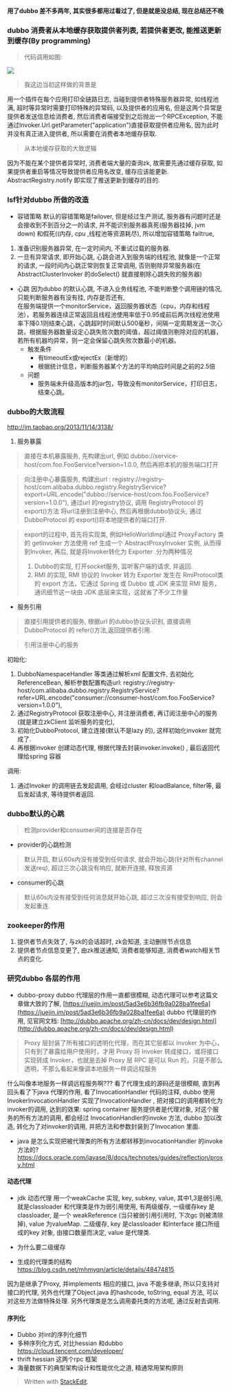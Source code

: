 **用了dubbo 差不多两年, 其实很多都用过看过了, 但是就是没总结, 现在总结还不晚**

### dubbo 消费者从本地缓存获取提供者列表, 若提供者更改, 能推送更新到缓存(By programming)
> 代码调用如图: 

![](https://drive.google.com/uc?id=1KpmEBe7mhzPNlZ0zgLO-y5lMahW-Jexw)

> 我这边当初这样做的背景是

 用一个插件在每个应用打印全链路日志, 当碰到提供者特殊服务器异常, 如线程池满, 超时等异常时需要打印特殊的异常码, 以及提供者的应用名, 但是这两个异常是提供者发送信息给消费者, 然后消费者端接受到之后抛出一个RPCException, 不能通过Invoker.Url.getParameter("application")直接获取提供者应用名, 因为此时并没有真正进入提供者, 所以需要在消费者本地缓存获取. 

> 从本地缓存获取的大致逻辑

因为不能在某个提供者异常时, 消费者端大量的查询zk, 故需要先通过缓存获取, 如果提供者重启等情况导致提供者应用名改变, 缓存应该能更新. AbstractRegistry.notify 即实现了推送更新到缓存的目的.


### lsf针对dubbo 所做的改造

* 容错策略
默认的容错策略是failover, 但是经过生产测试, 服务器有问题时还是会接收到不到百分之一的请求, 并不能识别服务器真死(服务器挂掉, jvm down) 和假死((内存, cpu ,线程池等资源耗尽), 所以增加容错策略 failtrue, 
1. 准备识别服务器异常, 在一定时间内, 不重试过载的服务器.
2. 一旦有异常请求, 即开始心跳, 心跳会进入到服务端的线程池, 就像是一个正常的请求, 一段时间内心跳正常则恢复正常调用, 否则剔除异常服务器(在 AbstractClusterInvoker 的doSelect() 就直接剔除心跳失败的服务器) 


* 心跳
    因为dubbo 的默认心跳, 不进入业务线程池, 不能判断整个调用链的情况, 只能判断服务器有没有挂, 内存是否还有,  
    在服务端提供一个monitorService，返回服务器状态（cpu，内存和线程池），若服务器连续正常返回且线程池使用率低于0.95或前后两次线程池使用率下降0.1则结束心跳，心跳超时时间默认500毫秒，间隔一定周期发送一次心跳，根据服务器数量设定心跳失败次数的阈值，超过阈值则剔除对应的机器，若所有机器均异常，则一定会保留心跳失败次数最小的机器。
    * 触发条件
      * 有timeoutEx或rejectEx（新增的）
      * 根据统计信息，判断服务器某个方法的平均响应时间是之前的2.5倍
    * 问题
      * 服务端未升级高版本的jar包，导致没有monitorService，打印日志，结束心跳。
 

### dubbo的大致流程
http://jm.taobao.org/2013/11/14/3138/
1. 服务暴露
> 直接在本机暴露服务, 先构建出url, 例如 dubbo://service-host/com.foo.FooService?version=1.0.0, 然后再把本机的服务端口打开

> 向注册中心暴露服务, 构建出url : registry://registry-host/com.alibaba.dubbo.registry.RegistryService?export=URL.encode("dubbo://service-host/com.foo.FooService?version=1.0.0"), 通过url 的registry协议, 调用 RegistryProtocol 的 export()方法 将url注册到注册中心, 然后再根据dubbo协议头, 通过 DubboProtocol 的 export()将本地提供者的端口打开.

> export的过程中, 首先将实现类, 例如HelloWorldImpl通过 ProxyFactory 类的 getInvoker 方法使用 ref 生成一个 AbstractProxyInvoker 实例, 从而得到Invoker, 再后, 就是将Invoker转化为 Exporter .分为两种情况
> 1. Dubbo的实现, 打开socket服务, 监听客户端的请求, 并返回.
> 2. RMI 的实现,  RMI 协议的 Invoker 转为 Exporter 发生在 RmiProtocol类的 export 方法，它通过 Spring 或 Dubbo 或 JDK 来实现 RMI 服务，通讯细节这一块由 JDK 底层来实现，这就省了不少工作量

* 服务引用
> 直接引用提供者的服务, 根据url 的dubbo协议头识别, 直接调用 DubboProtocol 的 refer()方法,返回提供者引用. 

> 引用注册中心的服务

初始化: 
1. DubboNamespaceHandler 等类通过解析xml 配置文件, 去初始化ReferenceBean,  解析参数配置构造url: registry://registry-host/com.alibaba.dubbo.registry.RegistryService?refer=URL.encode("consumer://consumer-host/com.foo.FooService?version=1.0.0"),  
2. 通过RegistryProtocol 获取注册中心, 并注册消费者, 再订阅注册中心的服务(就是建立zkClient 监听服务的变化), 
3. 初始化DubboProtocol, 建立连接(默认不是lazy 的), 这样初始化invoker 就完成了.
4. 再根据invoker 创建动态代理, 根据代理去封装invoker.invoke() , 最后返回代理给spring 容器

调用: 
1. 通过Invoker 的调用链去发起调用, 会经过cluster 和loadBalance, filter等, 最后发起请求, 等待提供者返回.


### dubbo默认的心跳
> 检测provider和consumer间的连接是否存在

* provider的心跳检测
> 默认开启, 默认60s内没有接受到任何请求, 就会开始心跳(针对所有channel 发送req), 超过三次心跳没有响应, 就断开连接, 释放资源

* consumer的心跳
> 默认60s内没有接受到任何消息就开始心跳, 超过三次没有接受到响应, 则会发起重连.

### zookeeper的作用
1. 提供者节点失效了, 与zk的会话超时, zk会知道, 主动删除节点信息
2. 提供者节点信息变更了, 由zk推送通知, 消费者能够知道, 消费者watch相关节点的变化.

### 研究dubbo 各层的作用

* dubbo-proxy
dubbo 代理层的作用一直都很模糊, 动态代理可以参考这篇文章做大致的了解, 
[https://juejin.im/post/5ad3e6b36fb9a028ba1fee6a](https://juejin.im/post/5ad3e6b36fb9a028ba1fee6a)
dubbo 代理层的作用, 见官网文档: [http://dubbo.apache.org/zh-cn/docs/dev/design.html](http://dubbo.apache.org/zh-cn/docs/dev/design.html)

> Proxy 层封装了所有接口的透明化代理，而在其它层都以 Invoker 为中心，只有到了暴露给用户使用时，才用 Proxy 将 Invoker 转成接口，或将接口实现转成 Invoker，也就是去掉 Proxy 层 RPC 是可以 Run 的，只是不那么透明，不那么看起来像调本地服务一样调远程服务

什么叫像本地服务一样调远程服务啊??? 看了代理生成的源码还是很模糊, 直到再回头看了下java 代理的作用, 看了InvocationHandler 代码的注释, dubbo 使用InvokerInvocationHandler 实现了InvocationHandler , 把对接口的调用都转化为invoker的调用, 达到的效果: spring container 服务提供者是代理对象, 对这个服务的所有方法的调用, 都会经过 InvocationHandler的invoke 方法, dubbo 加以改造, 转化为了对invoker的调用, 并把方法和参数封装到了Invocation 里面.

* java 是怎么实现把被代理类的所有方法都转移到invocationHandler 的invoke 方法的? https://docs.oracle.com/javase/8/docs/technotes/guides/reflection/proxy.html

#### 动态代理

* jdk 动态代理
用一个weakCache 实现, key, subkey, value, 其中1,3是弱引用, 就是classloader 和代理类是作为弱引用使用, 
有两级缓存,
 一级缓存key 是classloader, 是一个 weakReference (当只被弱引用引用时, 下次gc 则被清除掉), value 为valueMap.
二级缓存, key 是classloader 和interface 接口所组成的key 对象, 由接口数量而决定, value 是代理类.

* 为什么要二级缓存 
* 生成的代理类的结构
https://blog.csdn.net/mhmyqn/article/details/48474815

因为是继承了Proxy, 并implements 相应的接口, java 不能多继承, 所以只支持对接口的代理, 另外也代理了Object.java 的hashcode, toString, equal 方法, 可以对这些方法做特殊处理.
另外代理类是怎么调用委托类的方法呢, 通过反射去调用.


#### 序列化
* Dubbo 对int的序列化细节
* 多种序列化方式, 对比hessian 和dubbo
https://cloud.tencent.com/developer/
*  thrift hessian 这两个rpc 框架
* 海量数据下的典型架构设计和性能优化之道, 精通常用架构原则

> Written with [StackEdit](https://stackedit.io/).
<!--stackedit_data:
eyJoaXN0b3J5IjpbMTE3OTU2NzgzNSwxNTAyNjg4MjUsMTU0MT
MzMzQ5NSwtMTgwMzAzNzcwOCwtMTM3ODI5NjU5OCwxMzg4ODUz
Myw0MzQxMDE3NjcsLTIxMDk5NzUxNDQsMTE1Mjg1NDYyNywtMT
Q4MTYxOTIzNywtNTY3NzYyODE2LDIwNjgwNDQ0NDMsNzUwNTUw
MDQ4LC0yMDA0NDUzOTgsLTE0NjQxMTUzMywtMzYxMTQxNzA5LC
0xMTk0Njk3MzJdfQ==
-->